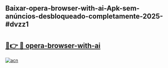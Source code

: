 ## Baixar-opera-browser-with-ai-Apk-sem-anúncios-desbloqueado-completamente-2025-#dvzz1

# <h2><a href="https://ainizakaria.my?title=opera-browser-with-ai&ref=20M">🔗👉 🔴 opera-browser-with-ai</a></h2>

[![acn](https://github.com/user-attachments/assets/0f9c940e-d8b0-45ae-aac7-cd30a18b3e1c)](https://ainizakaria.my?title=opera-browser-with-ai&ref=20M)

